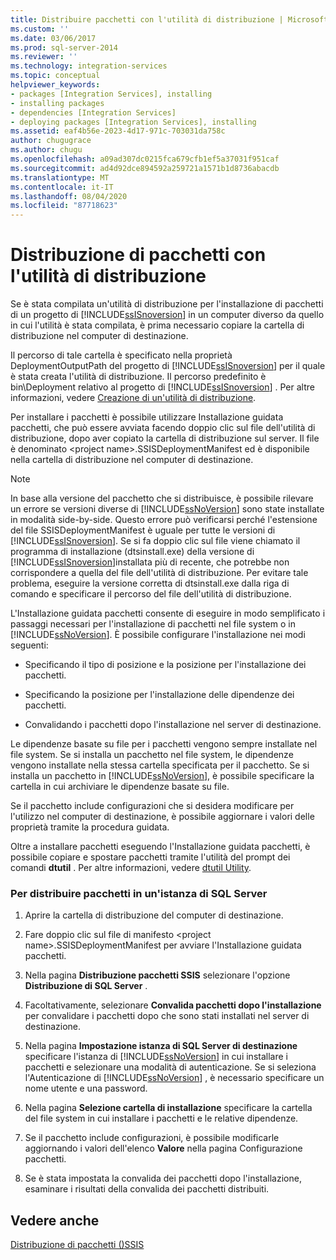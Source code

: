 ```yaml
---
title: Distribuire pacchetti con l'utilità di distribuzione | Microsoft Docs
ms.custom: ''
ms.date: 03/06/2017
ms.prod: sql-server-2014
ms.reviewer: ''
ms.technology: integration-services
ms.topic: conceptual
helpviewer_keywords:
- packages [Integration Services], installing
- installing packages
- dependencies [Integration Services]
- deploying packages [Integration Services], installing
ms.assetid: eaf4b56e-2023-4d17-971c-703031da758c
author: chugugrace
ms.author: chugu
ms.openlocfilehash: a09ad307dc0215fca679cfb1ef5a37031f951caf
ms.sourcegitcommit: ad4d92dce894592a259721a1571b1d8736abacdb
ms.translationtype: MT
ms.contentlocale: it-IT
ms.lasthandoff: 08/04/2020
ms.locfileid: "87718623"
---
```

# <a name="deploy-packages-by-using-the-deployment-utility"></a>Distribuzione di pacchetti con l'utilità di distribuzione
  Se è stata compilata un'utilità di distribuzione per l'installazione di pacchetti di un progetto di [!INCLUDE[ssISnoversion](../includes/ssisnoversion-md.md)] in un computer diverso da quello in cui l'utilità è stata compilata, è prima necessario copiare la cartella di distribuzione nel computer di destinazione.  
  
 Il percorso di tale cartella è specificato nella proprietà DeploymentOutputPath del progetto di [!INCLUDE[ssISnoversion](../includes/ssisnoversion-md.md)] per il quale è stata creata l'utilità di distribuzione. Il percorso predefinito è bin\Deployment relativo al progetto di [!INCLUDE[ssISnoversion](../includes/ssisnoversion-md.md)] . Per altre informazioni, vedere [Creazione di un'utilità di distribuzione](../../2014/integration-services/create-a-deployment-utility.md).  
  
 Per installare i pacchetti è possibile utilizzare Installazione guidata pacchetti, che può essere avviata facendo doppio clic sul file dell'utilità di distribuzione, dopo aver copiato la cartella di distribuzione sul server. Il file è denominato \<project name>.SSISDeploymentManifest ed è disponibile nella cartella di distribuzione nel computer di destinazione.  
  
> [!NOTE]  
>  In base alla versione del pacchetto che si distribuisce, è possibile rilevare un errore se versioni diverse di [!INCLUDE[ssNoVersion](../includes/ssnoversion-md.md)] sono state installate in modalità side-by-side. Questo errore può verificarsi perché l'estensione del file SSISDeploymentManifest è uguale per tutte le versioni di [!INCLUDE[ssISnoversion](../includes/ssisnoversion-md.md)]. Se si fa doppio clic sul file viene chiamato il programma di installazione (dtsinstall.exe) della versione di [!INCLUDE[ssISnoversion](../includes/ssisnoversion-md.md)]installata più di recente, che potrebbe non corrispondere a quella del file dell'utilità di distribuzione. Per evitare tale problema, eseguire la versione corretta di dtsinstall.exe dalla riga di comando e specificare il percorso del file dell'utilità di distribuzione.  
  
 L'Installazione guidata pacchetti consente di eseguire in modo semplificato i passaggi necessari per l'installazione di pacchetti nel file system o in [!INCLUDE[ssNoVersion](../includes/ssnoversion-md.md)]. È possibile configurare l'installazione nei modi seguenti:  
  
-   Specificando il tipo di posizione e la posizione per l'installazione dei pacchetti.  
  
-   Specificando la posizione per l'installazione delle dipendenze dei pacchetti.  
  
-   Convalidando i pacchetti dopo l'installazione nel server di destinazione.  
  
 Le dipendenze basate su file per i pacchetti vengono sempre installate nel file system. Se si installa un pacchetto nel file system, le dipendenze vengono installate nella stessa cartella specificata per il pacchetto. Se si installa un pacchetto in [!INCLUDE[ssNoVersion](../includes/ssnoversion-md.md)], è possibile specificare la cartella in cui archiviare le dipendenze basate su file.  
  
 Se il pacchetto include configurazioni che si desidera modificare per l'utilizzo nel computer di destinazione, è possibile aggiornare i valori delle proprietà tramite la procedura guidata.  
  
 Oltre a installare pacchetti eseguendo l'Installazione guidata pacchetti, è possibile copiare e spostare pacchetti tramite l'utilità del prompt dei comandi **dtutil** . Per altre informazioni, vedere [dtutil Utility](dtutil-utility.md).  
  
### <a name="to-deploy-packages-to-an-instance-of-sql-server"></a>Per distribuire pacchetti in un'istanza di SQL Server  
  
1.  Aprire la cartella di distribuzione del computer di destinazione.  
  
2.  Fare doppio clic sul file di manifesto \<project name>.SSISDeploymentManifest per avviare l'Installazione guidata pacchetti.  
  
3.  Nella pagina **Distribuzione pacchetti SSIS** selezionare l'opzione **Distribuzione di SQL Server** .  
  
4.  Facoltativamente, selezionare **Convalida pacchetti dopo l'installazione** per convalidare i pacchetti dopo che sono stati installati nel server di destinazione.  
  
5.  Nella pagina **Impostazione istanza di SQL Server di destinazione** specificare l'istanza di [!INCLUDE[ssNoVersion](../includes/ssnoversion-md.md)] in cui installare i pacchetti e selezionare una modalità di autenticazione. Se si seleziona l'Autenticazione di [!INCLUDE[ssNoVersion](../includes/ssnoversion-md.md)] , è necessario specificare un nome utente e una password.  
  
6.  Nella pagina **Selezione cartella di installazione** specificare la cartella del file system in cui installare i pacchetti e le relative dipendenze.  
  
7.  Se il pacchetto include configurazioni, è possibile modificarle aggiornando i valori dell'elenco **Valore** nella pagina Configurazione pacchetti.  
  
8.  Se è stata impostata la convalida dei pacchetti dopo l'installazione, esaminare i risultati della convalida dei pacchetti distribuiti.  
  
## <a name="see-also"></a>Vedere anche  
 [Distribuzione di pacchetti &#40;&#41;SSIS](packages/legacy-package-deployment-ssis.md)  
  
  
